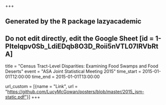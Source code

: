 +++
## Generated by the R package lazyacademic
## Do not edit directly, edit the Google Sheet [id = 1-PItelqpv0Sb_LdiEDqb8O3D_Roii5nVTL07IRVbRtA]
title = "Census Tract-Level Disparities: Examining Food Swamps and Food Deserts"
event = "ASA Joint Statistical Meeting 2015"
time_start = 2015-01-01T12:00:00
time_end = 2015-01-01T13:00:00

url_custom = [{name = "Link", url = "https://github.com/LucyMcGowan/posters/blob/master/2015_jsm-static.pdf"}]
+++
